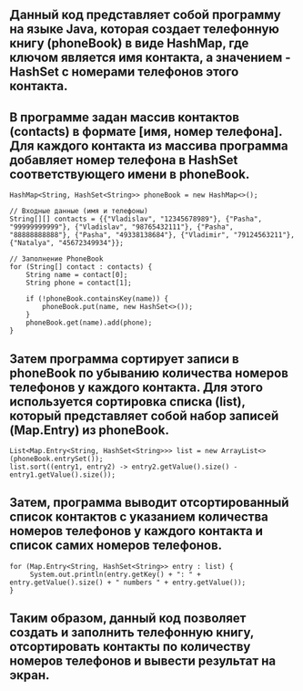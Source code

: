 ## Данный код представляет собой программу на языке Java, которая создает телефонную книгу (phoneBook) в виде HashMap, где ключом является имя контакта, а значением - HashSet с номерами телефонов этого контакта.

## В программе задан массив контактов (contacts) в формате [имя, номер телефона]. Для каждого контакта из массива программа добавляет номер телефона в HashSet соответствующего имени в phoneBook.

            
    HashMap<String, HashSet<String>> phoneBook = new HashMap<>();

    // Входные данные (имя и телефоны)
    String[][] contacts = {{"Vladislav", "12345678989"}, {"Pasha", "99999999999"}, {"Vladislav", "98765432111"}, {"Pasha", "88888888888"}, {"Pasha", "49338138684"}, {"Vladimir", "79124563211"}, {"Natalya", "45672349934"}};

    // Заполнение PhoneBook
    for (String[] contact : contacts) {
        String name = contact[0];
        String phone = contact[1];

        if (!phoneBook.containsKey(name)) {
            phoneBook.put(name, new HashSet<>());
        }
        phoneBook.get(name).add(phone);
    }



## Затем программа сортирует записи в phoneBook по убыванию количества номеров телефонов у каждого контакта. Для этого используется сортировка списка (list), который представляет собой набор записей (Map.Entry) из phoneBook.

    List<Map.Entry<String, HashSet<String>>> list = new ArrayList<>(phoneBook.entrySet());
    list.sort((entry1, entry2) -> entry2.getValue().size() - entry1.getValue().size());

    
## Затем, программа выводит отсортированный список контактов с указанием количества номеров телефонов у каждого контакта и список самих номеров телефонов.

    for (Map.Entry<String, HashSet<String>> entry : list) {
         System.out.println(entry.getKey() + ": " + entry.getValue().size() + " numbers " + entry.getValue());
    }

## Таким образом, данный код позволяет создать и заполнить телефонную книгу, отсортировать контакты по количеству номеров телефонов и вывести результат на экран.
